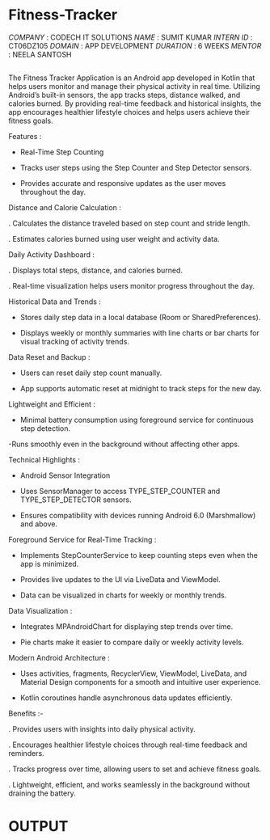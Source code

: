 # Fitness-Tracker

*COMPANY* : CODECH IT SOLUTIONS
*NAME* : SUMIT KUMAR
*INTERN ID* : CT06DZ105
*DOMAIN* : APP DEVELOPMENT
*DURATION* : 6 WEEKS
*MENTOR* : NEELA SANTOSH

## 
The Fitness Tracker Application is an Android app developed in Kotlin that helps users monitor and manage their physical activity in real time. Utilizing Android’s built-in sensors, the app tracks steps, distance walked, and calories burned. By providing real-time feedback and historical insights, the app encourages healthier lifestyle choices and helps users achieve their fitness goals.

Features :

- Real-Time Step Counting
- Tracks user steps using the Step Counter and Step Detector sensors.

- Provides accurate and responsive updates as the user moves throughout the day.

Distance and Calorie Calculation :

. Calculates the distance traveled based on step count and stride length.

. Estimates calories burned using user weight and activity data.

Daily Activity Dashboard :

. Displays total steps, distance, and calories burned.

. Real-time visualization helps users monitor progress throughout the day.

Historical Data and Trends :

- Stores daily step data in a local database (Room or SharedPreferences).

- Displays weekly or monthly summaries with line charts or bar charts for visual tracking of activity trends.

Data Reset and Backup :

- Users can reset daily step count manually.

- App supports automatic reset at midnight to track steps for the new day.

Lightweight and Efficient :

- Minimal battery consumption using foreground service for continuous step detection.

-Runs smoothly even in the background without affecting other apps.

Technical Highlights :

- Android Sensor Integration

- Uses SensorManager to access TYPE_STEP_COUNTER and TYPE_STEP_DETECTOR sensors.

- Ensures compatibility with devices running Android 6.0 (Marshmallow) and above.

Foreground Service for Real-Time Tracking :

- Implements StepCounterService to keep counting steps even when the app is minimized.

- Provides live updates to the UI via LiveData and ViewModel.

- Data can be visualized in charts for weekly or monthly trends.

Data Visualization :

- Integrates MPAndroidChart for displaying step trends over time.

- Pie charts  make it easier to compare daily or weekly activity levels.

Modern Android Architecture :

- Uses activities, fragments, RecyclerView, ViewModel, LiveData, and Material Design components for a smooth and intuitive user experience.

- Kotlin coroutines handle asynchronous data updates efficiently.

Benefits :-

. Provides users with insights into daily physical activity.

. Encourages healthier lifestyle choices through real-time feedback and reminders.

. Tracks progress over time, allowing users to set and achieve fitness goals.

. Lightweight, efficient, and works seamlessly in the background without draining the battery.


# OUTPUT

